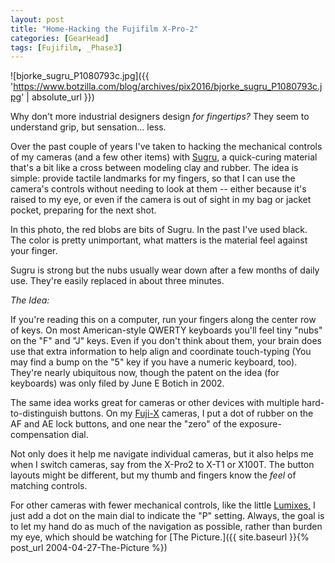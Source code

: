 ```yaml
---
layout: post
title: "Home-Hacking the Fujifilm X-Pro-2"
categories: [GearHead]
tags: [Fujifilm, _Phase3]
---
```



![bjorke_sugru_P1080793c.jpg]({{ 'https://www.botzilla.com/blog/archives/pix2016/bjorke_sugru_P1080793c.jpg' | absolute_url }})

Why don't more industrial designers design <i>for fingertips?</i> They seem to understand grip, but sensation... less.

Over the past couple of years I've taken to hacking the mechanical controls of my cameras (and a few other items) with <a href="http://www.sugru.com/" target="_new">Sugru,</a> a quick-curing material that's a bit like a cross between modeling clay and rubber. The idea is simple: provide tactile landmarks for my fingers, so that I can use the camera's controls without needing to look at them -- either because it's raised to my eye, or even if the camera is out of sight in my bag or jacket pocket, preparing for the next shot.

<!--more-->
In this photo, the red blobs are bits of Sugru. In the past I've used black. The color is pretty unimportant, what matters is the material feel against your finger.

Sugru is strong but the nubs usually wear down after a few months of daily use. They're easily replaced in about three minutes.

<i>The Idea:</i>

If you're reading this on a computer, run your fingers along the center row of keys. On most American-style QWERTY keyboards you'll feel tiny "nubs" on the "F" and "J" keys. Even if you don't think about them, your brain does use that extra information to help align and coordinate touch-typing (You may find a bump on the "5" key if you have a numeric keyboard, too). They're nearly ubiquitous now, though the patent on the idea (for keyboards) was only filed by June E Botich in 2002. 

The same idea works great for cameras or other devices with multiple hard-to-distinguish buttons. On my <a href="https://www.botzilla.com/tags/#fujifilm">Fuji-X</a> cameras, I put a dot of rubber on the AF and AE lock buttons, and one near the "zero" of the exposure-compensation dial.

Not only does it help me navigate individual cameras, but it also helps me when I switch cameras, say from the X-Pro2 to X-T1 or X100T. The button layouts might be different, but my thumb and fingers know the <i>feel</i> of matching controls.

For other cameras with fewer mechanical controls, like the little <a href="https://www.botzilla.com/tags/#lumix">Lumixes,</a> I just add a dot on the main dial to indicate the "P" setting. Always, the goal is to let my hand do as much of the navigation as possible, rather than burden my eye, which should be watching for [The Picture.]({{ site.baseurl }}{% post_url 2004-04-27-The-Picture %})
